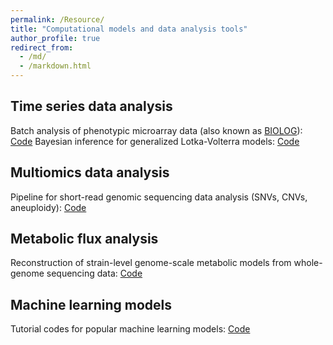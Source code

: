 ```yaml
---
permalink: /Resource/
title: "Computational models and data analysis tools"
author_profile: true
redirect_from: 
  - /md/
  - /markdown.html
---
```


## Time series data analysis
Batch analysis of phenotypic microarray data (also known as [BIOLOG](https://www.biolog.com)): [Code](https://github.com/LiaoLabATDartmouth/BIOLOG_data_processing)
Bayesian inference for generalized Lotka-Volterra models: [Code](https://github.com/LiaoLabATDartmouth/Bayesian_inference_for_GLV/tree/main)

## Multiomics data analysis
Pipeline for short-read genomic sequencing data analysis (SNVs, CNVs, aneuploidy): [Code](https://www.dropbox.com/scl/fi/q5btfyy8hl6e7dsvqw0tu/short_read_data_analysis.zip?rlkey=ig9qp5iqr0llvapud50dd4hom&st=fay2fpzd&dl=0)

## Metabolic flux analysis
Reconstruction of strain-level genome-scale metabolic models from whole-genome sequencing data: [Code](https://github.com/LiaoLabATDartmouth/GEM_reconstruction/tree/main)

## Machine learning models
Tutorial codes for popular machine learning models: [Code](https://github.com/LiaoLabATDartmouth/Machine_learning_tutorial/tree/main)

